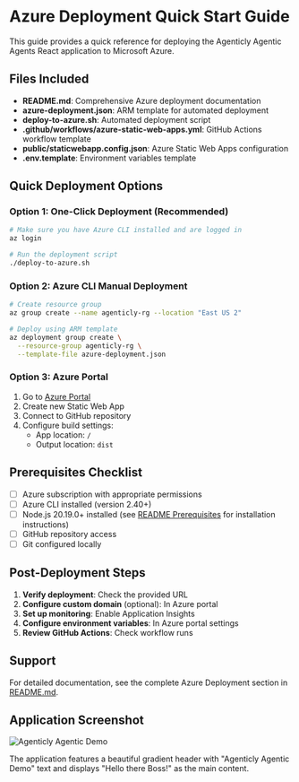 # Azure Deployment Quick Start Guide

This guide provides a quick reference for deploying the Agenticly Agentic Agents React application to Microsoft Azure.

## Files Included

- **README.md**: Comprehensive Azure deployment documentation
- **azure-deployment.json**: ARM template for automated deployment
- **deploy-to-azure.sh**: Automated deployment script
- **.github/workflows/azure-static-web-apps.yml**: GitHub Actions workflow template
- **public/staticwebapp.config.json**: Azure Static Web Apps configuration
- **.env.template**: Environment variables template

## Quick Deployment Options

### Option 1: One-Click Deployment (Recommended)

```bash
# Make sure you have Azure CLI installed and are logged in
az login

# Run the deployment script
./deploy-to-azure.sh
```

### Option 2: Azure CLI Manual Deployment

```bash
# Create resource group
az group create --name agenticly-rg --location "East US 2"

# Deploy using ARM template
az deployment group create \
  --resource-group agenticly-rg \
  --template-file azure-deployment.json
```

### Option 3: Azure Portal

1. Go to [Azure Portal](https://portal.azure.com)
2. Create new Static Web App
3. Connect to GitHub repository
4. Configure build settings:
   - App location: `/`
   - Output location: `dist`

## Prerequisites Checklist

- [ ] Azure subscription with appropriate permissions
- [ ] Azure CLI installed (version 2.40+)
- [ ] Node.js 20.19.0+ installed (see [README Prerequisites](./README.md#prerequisites) for installation instructions)
- [ ] GitHub repository access
- [ ] Git configured locally

## Post-Deployment Steps

1. **Verify deployment**: Check the provided URL
2. **Configure custom domain** (optional): In Azure portal
3. **Set up monitoring**: Enable Application Insights
4. **Configure environment variables**: In Azure portal settings
5. **Review GitHub Actions**: Check workflow runs

## Support

For detailed documentation, see the complete Azure Deployment section in [README.md](./README.md).

## Application Screenshot

![Agenticly Agentic Demo](https://github.com/user-attachments/assets/cc56d271-1dd8-4c87-9c80-9d0bbbc66f36)

The application features a beautiful gradient header with "Agenticly Agentic Demo" text and displays "Hello there Boss!" as the main content.